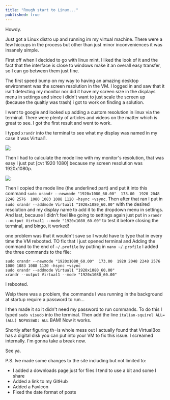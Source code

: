 ```yaml
---
title: "Rough start to Linux..."
published: true
---
```


Howdy.

Just got a Linux distro up and running im my virtual machine. There were a few hiccups in the process but other than just minor inconveniences it was insanely simple.

First off when I decided to go with linux mint, I liked the look of it and the fact that the interface is close to windows make it an overall easy transfer, so I can go between them just fine. 

The first speed bump on my way to having an amazing desktop environment was the screen resolution in the VM. I logged in and saw that it isn't detecting my monitor nor did it have my screen size in the displays menu in settings and since i didn't want to just scale the screen up (because the qualtiy was trash) i got to work on finding a solution. 

I went to google and looked up adding a custom resolution in linux via the terminal. There were plenty of articles and videos on the matter which is great to see. I got the first result and went to work. 

I typed ```xrandr``` into the terminal to see what my display was named in my case it was Virtual1.

![](https://i.imgur.com/3x493s3.png)

Then I had to calculate the mode line with my monitor's resolution, that was easy I just put [cvt 1920 1080] because my screen resolution was 1920x1080p.

![](https://i.imgur.com/kRKz2kf.png)

Then I copied the mode line (the underlined part) and put it into this command ```sudo xrandr --newmode "1920x1080_60.00"  173.00  1920 2048 2248 2576  1080 1083 1088 1120 -hsync +vsync```. Then after that ran I put in ```sudo xrandr --addmode Virtual1 "1920x1080_60.00"``` with the desired resolution and my display name to add it to the dropdown menu in settings. And last, because I didn't feel like going to settings again just put in ```xrandr --output Virtual1 --mode "1920x1080_60.00"``` to test it before closing the terminal, and bingo, it worked!

one problem was that it wouldn't save so I would have to type that in every time the VM rebooted. TO fix that I just opened terminal and Adding the command to the end of ```~/.profile``` by putting in ```nano ~/.profile``` I added the three commands to the file:

```
sudo xrandr --newmode "1920x1080_60.00"  173.00  1920 2048 2248 2576  1080 1083 1088 1120 -hsync +vsync
sudo xrandr --addmode Virtual1 "1920x1080_60.00"
xrandr --output Virtual1 --mode "1920x1080_60.00"
```
I rebooted.

Welp there was a problem, the commands I was running in the background at startup require a password to run...

I then made it so it didn't need my password to run commands. To do this I  typed ```sudo visudo``` into the terminal. Then add the line ```italian-squirel ALL=(ALL) NOPASSWD: ALL``` BAM! Now it works.

Shortly after figuring th=is whole mess out I actually found that VirtualBox has a digital disk you can put into your VM to fix this issue. I screamed internally. I'm gonna take a break now.

See ya.

P.S. Ive made some changes to the site including but not limited to:

* I added a downloads page just for files I tend to use a bit and some I share
* Added a link to my GitHub
* Added a FavIcon
* Fixed the date format of posts

